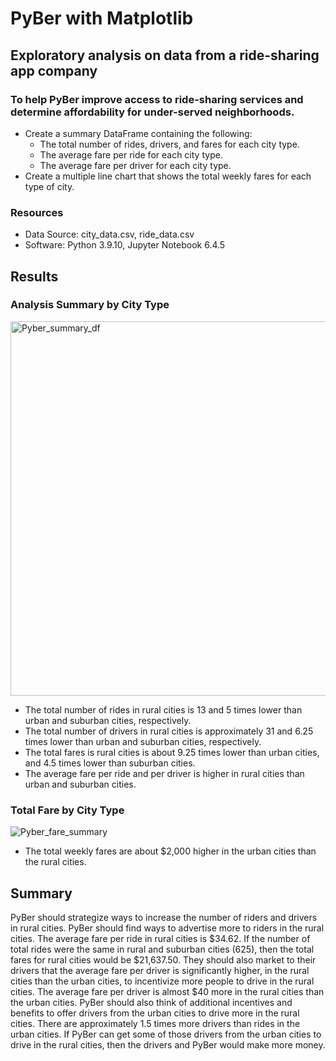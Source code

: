 # PyBer with Matplotlib

## Exploratory analysis on data from a ride-sharing app company
### To help PyBer improve access to ride-sharing services and determine affordability for under-served neighborhoods.
- Create a summary DataFrame containing the following:
    - The total number of rides, drivers, and fares for each city type.
    - The average fare per ride for each city type.
    - The average fare per driver for each city type.
- Create a multiple line chart that shows the total weekly fares for each type of city.

### Resources
- Data Source: city_data.csv, ride_data.csv
- Software: Python 3.9.10, Jupyter Notebook 6.4.5

## Results
### Analysis Summary by City Type
<img width="599" alt="Pyber_summary_df" src="https://user-images.githubusercontent.com/100643519/162642941-f229a426-0312-4f58-bfb2-44288531f466.png">

- The total number of rides in rural cities is 13 and 5 times lower than urban and suburban cities, respectively.
- The total number of drivers in rural cities is approximately 31 and 6.25 times lower than urban and suburban cities, respectively.
- The total fares is rural cities is about 9.25 times lower than urban cities, and 4.5 times lower than suburban cities.
- The average fare per ride and per driver is higher in rural cities than urban and suburban cities.

### Total Fare by City Type
![Pyber_fare_summary](https://user-images.githubusercontent.com/100643519/162642996-6a7d7c44-a565-4b5d-9011-ba5e47dc5be0.png)
    
- The total weekly fares are about $2,000 higher in the urban cities than the rural cities.

## Summary
PyBer should strategize ways to increase the number of riders and drivers in rural cities. PyBer should find ways to advertise more to riders in the rural cities. The average fare per ride in rural cities is $34.62. If the number of total rides were the same in rural and suburban cities (625), then the total fares for rural cities would be $21,637.50. They should also market to their drivers that the average fare per driver is significantly higher, in the rural cities than the urban cities, to incentivize more people to drive in the rural cities. The average fare per driver is almost $40 more in the rural cities than the urban cities. PyBer should also think of additional incentives and benefits to offer drivers from the urban cities to drive more in the rural cities. There are approximately 1.5 times more drivers than rides in the urban cities. If PyBer can get some of those drivers from the urban cities to drive in the rural cities, then the drivers and PyBer would make more money.
